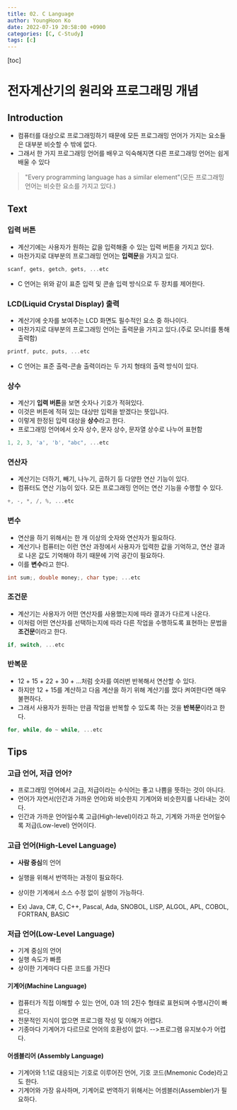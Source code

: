 ```yaml
---
title: 02. C Language
author: YoungHoon Ko
date: 2022-07-19 20:58:00 +0900
categories: [C, C-Study]
tags: [c]
---
```


[toc]

# 전자계산기의 원리와 프로그래밍 개념

## Introduction

- 컴퓨터를 대상으로 프로그래밍하기 때문에 모든 프로그래밍 언어가 가지는 요소들은 대부분 비슷할 수 밖에 없다. 
- 그래서 한 가지 프로그래밍 언어를 배우고 익숙해지면 다른 프로그래밍 언어는 쉽게 배울 수 있다

>  "Every programming language has a similar element"(모든 프로그래밍 언어는 비슷한 요소를 가지고 있다.)



## Text

### 입력 버튼

- 계산기에는 사용자가 원하는 값을 입력해줄 수 있는 입력 버튼을 가지고 있다.
- 마찬가지로 대부분의 프로그래밍 언어는 **입력문**을 가지고 있다.

```c
scanf, gets, getch, gets, ...etc
```

- C 언어는 위와 같이 표준 입력 및 콘솔 입력 방식으로 두 장치를 제어한다.

### LCD(Liquid Crystal Display) 출력

- 계산기에 숫자를 보여주는 LCD 화면도 필수적인 요소 중 하나이다.
- 마찬가지로 대부분의 프로그래밍 언어는 출력문을 가지고 있다.(주로 모니터를 통해 출력함)

```c
printf, putc, puts, ...etc
```

- C 언어는 표준 출력-콘솔 출력이라는 두 가지 형태의 출력 방식이 있다.

### 상수

- 계산기 **입력 버튼**을 보면 숫자나 기호가 적혀있다.
- 이것은 버튼에 적혀 있는 대상만 입력을 받겠다는 뜻입니다.
- 이렇게 한정된 입력 대상을 **상수**라고 한다.
- 프로그래밍 언어에서 숫자 상수, 문자 상수, 문자열 상수로 나누어 표현함

```c
1, 2, 3, 'a', 'b', "abc", ...etc
```

### 연산자

- 계산기는 더하기, 빼기, 나누기, 곱하기 등 다양한 연산 기능이 있다.
- 컴퓨터도 연산 기능이 있다. 모든 프로그래밍 언어는 연산 기능을 수행할 수 있다.

```c
+, -, *, /, %, ...etc
```

### 변수

- 연산을 하기 위해서는 한 개 이상의 숫자와 연산자가 필요하다.
- 계산기나 컴퓨터는 이런 연산 과정에서 사용자가 입력한 값을 기억하고, 연산 결과로 나온 값도 기억해야 하기 때문에 기억 공간이 필요하다.
- 이를 **변수**라고 한다.

```c
int sum;, double money;, char type; ...etc
```

### 조건문

- 계산기는 사용자가 어떤 연산자를 사용했는지에 따라 결과가 다르게 나온다.
- 이처럼 어떤 연산자를 선택하는지에 따라 다른 작업을 수행하도록 표현하는 문법을 **조건문**이라고 한다.

```c
if, switch, ...etc
```

### 반복문

- 12 + 15 + 22 + 30 + ...처럼 숫자를 여러번 반복해서 연산할 수 있다.
- 하지만 12 + 15를 계산하고 다음 계산을 하기 위해 계산기를 껐다 켜여한다면 매우 불편하다.
- 그래서 사용자가 원하는 만큼 작업을 반복할 수 있도록 하는 것을 **반복문**이라고 한다.

```c
for, while, do ~ while, ...etc
```

## Tips

### 고급 언어, 저급 언어?

- 프로그래밍 언어에서 고급, 저급이라는 수식어는 좋고 나쁨을 뜻하는 것이 아니다.
- 언어가 자연서(인간과 가까운 언어)와 비슷한지 기계어와 비슷한지를 나타내는 것이다.
- 인간과 가까운 언어일수록 고급(High-level)이라고 하고, 기계와 가까운 언어일수록 저급(Low-level) 언어이다.

### 고급 언어(High-Level Language)

- **사람 중심**의 언어
- 실행을 위해서 번역하는 과정이 필요하다.
- 상이한 기계에서 소스 수정 없이 실행이 가능하다.

- Ex)  Java, C#, C, C++, Pascal, Ada, SNOBOL, LISP, ALGOL, APL, COBOL, FORTRAN, BASIC

### 저급 언어(Low-Level Language)

- 기계 중심의 언어
- 실행 속도가 빠름
- 상이한 기계마다 다른 코드를 가진다

#### 기계어(Machine Language)

- 컴퓨터가 직접 이해할 수 있는 언어, 0과 1의 2진수 형태로 표현되며 수행시간이 빠르다.
-  전문적인 지식이 없으면 프로그램 작성 및 이해가 어렵다.
- 기종마다 기계어가 다르므로 언어의 호환성이 없다. -->프로그램 유지보수가 어렵다.

#### 어셈블리어 (Assembly Language)

- 기계어와 1:1로 대응되는 기호로 이루어진 언어, 기호 코드(Mnemonic Code)라고도 한다.
- 기계어와 가장 유사하며, 기계어로 번역하기 위해서는 어셈블러(Assembler)가 필요하다.